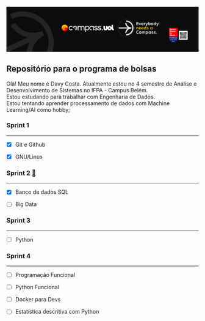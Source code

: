 [![Imagem da Compass](Compass.jpg)](https://www.linkedin.com/in/davy-carlos-costa-34510b214/)

## Repositório para o programa de bolsas  

Olá! Meu nome é Davy Costa. Atualmente estou no 4 semestre de Análise e Desenvolvimento de Sistemas no IFPA - Campus Belém.  
Estou estudando para trabalhar com Engenharia de Dados.   
Estou tentando aprender processamento de dados com Machine Learning/AI como hobby;
  
  
### Sprint 1
<hr>  

* [x] Git e Github  
* [x] GNU/Linux
  
  
  
  
### Sprint 2 [:open_file_folder:](https://github.com/DavyCosta701/Compass.uol/tree/main/Sprint2)
<hr>  

* [x] Banco de dados SQL
* [ ] Big Data
  
  
  
  
### Sprint 3
<hr>  

* [ ] Python   
  
  
  
  
### Sprint 4
<hr>  

* [ ] Programação Funcional  
* [ ] Python Funcional 
* [ ] Docker para Devs
* [ ] Estatística descritiva com Python
  
  
